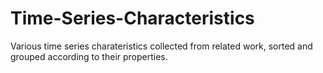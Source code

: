# Time-Series-Characteristics
Various time series charateristics collected from related work, sorted and grouped according to their properties.
